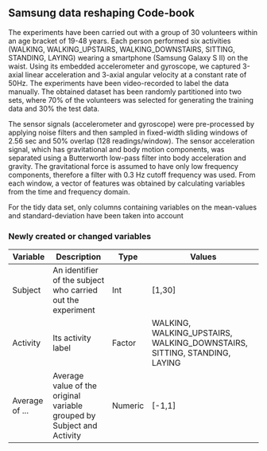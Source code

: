 ## Samsung data reshaping Code-book

The experiments have been carried out with a group of 30 volunteers within an age bracket of 19-48 years. Each person performed six activities (WALKING, WALKING_UPSTAIRS, WALKING_DOWNSTAIRS, SITTING, STANDING, LAYING) wearing a smartphone (Samsung Galaxy S II) on the waist. Using its embedded accelerometer and gyroscope, we captured 3-axial linear acceleration and 3-axial angular velocity at a constant rate of 50Hz. The experiments have been video-recorded to label the data manually. The obtained dataset has been randomly partitioned into two sets, where 70% of the volunteers was selected for generating the training data and 30% the test data.

The sensor signals (accelerometer and gyroscope) were pre-processed by applying noise filters and then sampled in fixed-width sliding windows of 2.56 sec and 50% overlap (128 readings/window). The sensor acceleration signal, which has gravitational and body motion components, was separated using a Butterworth low-pass filter into body acceleration and gravity. The gravitational force is assumed to have only low frequency components, therefore a filter with 0.3 Hz cutoff frequency was used. From each window, a vector of features was obtained by calculating variables from the time and frequency domain.

For the tidy data set, only columns containing variables on the mean-values and standard-deviation have been taken into account

### Newly created or changed variables
|Variable|Description|Type  |Values|
|--------|-----------|------|------|
|Subject |An identifier of the subject who carried out the experiment|Int   |   [1,30]   |
|Activity|Its activity label|Factor|WALKING, WALKING_UPSTAIRS, WALKING_DOWNSTAIRS, SITTING, STANDING, LAYING     |
|Average of ...|Average value of the original variable grouped by Subject and Activity|Numeric|[-1,1]|
